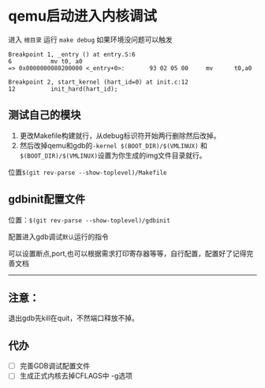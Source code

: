 # qemu启动进入内核调试

进入 `根目录` 运行 `make debug`
如果环境没问题可以触发

```gdb
Breakpoint 1, _entry () at entry.S:6
6           mv t0, a0
=> 0x0000000080200000 <_entry+0>:       93 02 05 00     mv      t0,a0
```
```gdb
Breakpoint 2, start_kernel (hart_id=0) at init.c:12
12          init_hard(hart_id);
```

## 测试自己的模块

1. 更改Makefile构建就行，从debug标识符开始两行删除然后改掉。
2. 然后改掉qemu和gdb的`-kernel $(BOOT_DIR)/$(VMLINUX)` 和`$(BOOT_DIR)/$(VMLINUX)`设置为你生成的img文件目录就行。

位置`$(git rev-parse --show-toplevel)/Makefile`

## gdbinit配置文件
位置：`$(git rev-parse --show-toplevel)/gdbinit`

配置进入gdb调试`默认`运行的指令

可以设置断点,port,也可以根据需求打印寄存器等等，自行配置，配置好了记得完善文档



---
## 注意：
退出gdb先kill在quit，不然端口释放不掉。
## 代办

- [ ] 完善GDB调试配置文件
- [ ] 生成正式内核去掉CFLAGS中 -g选项